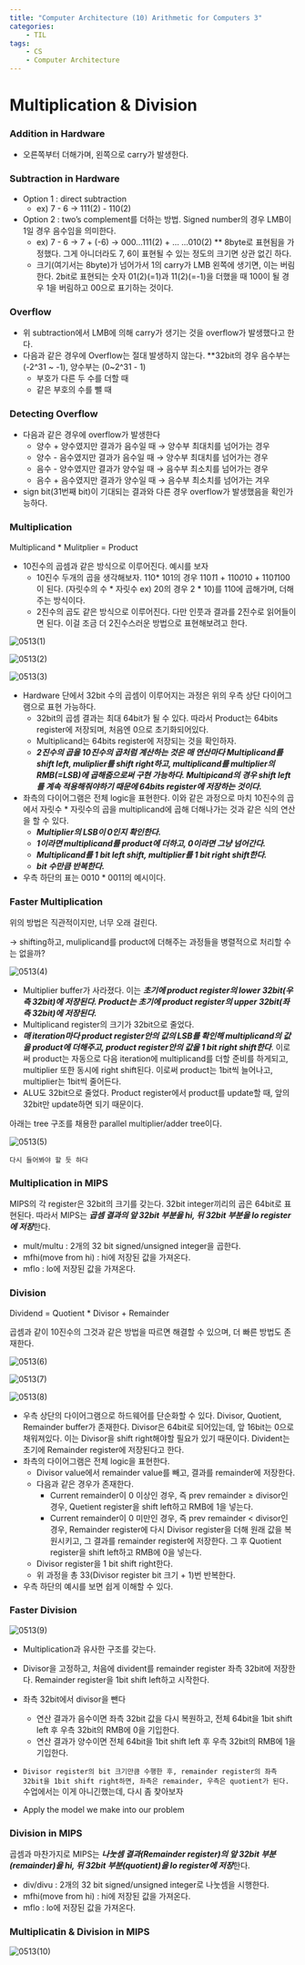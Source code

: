 ```yaml
---
title: "Computer Architecture (10) Arithmetic for Computers 3"
categories:
    - TIL
tags:
    - CS
    - Computer Architecture
---
```

# Multiplication & Division

### Addition in Hardware

- 오른쪽부터 더해가며, 왼쪽으로 carry가 발생한다.

### Subtraction in Hardware

- Option 1 : direct subtraction
    - ex) 7 - 6 → 111(2) - 110(2)
- Option 2 : two’s complement를 더하는 방법. Signed number의 경우 LMB이 1일 경우 음수임을 의미한다.
    - ex) 7 - 6 → 7 + (-6) → 000...111(2) + ... ...010(2) ** 8byte로 표현됨을 가정했다. 그게 아니더라도 7, 6이 표현될 수 있는 정도의 크기면 상관 없긴 하다.
    - 크기(여기서는 8byte)가 넘어가서 1의 carry가 LMB 왼쪽에 생기면, 이는 버림한다. 2bit로 표현되는 숫자 01(2)(=1)과 11(2)(=-1)을 더했을 때 100이 될 경우 1을 버림하고 00으로 표기하는 것이다.

### Overflow

- 위 subtraction에서 LMB에 의해 carry가 생기는 것을 overflow가 발생했다고 한다.
- 다음과 같은 경우에 Overflow는 절대 발생하지 않는다. 
**32bit의 경우 음수부는 (-2^31 ~ -1), 양수부는 (0~2^31 - 1)
    - 부호가 다른 두 수를 더할 때
    - 같은 부호의 수를 뺄 때

### Detecting Overflow

- 다음과 같은 경우에 overflow가 발생한다
    - 양수 + 양수였지만 결과가 음수일 때 → 양수부 최대치를 넘어가는 경우
    - 양수 - 음수였지만 결과가 음수일 때 → 양수부 최대치를 넘어가는 경우
    - 음수 - 양수였지만 결과가 양수일 때 → 음수부 최소치를 넘어가는 경우
    - 음수 + 음수였지만 결과가 양수일 때 → 음수부 최소치를 넘어가는 겨우
- sign bit(31번째 bit)이 기대되는 결과와 다른 경우 overflow가 발생했음을 확인가능하다.

### Multiplication

Multiplicand * Mulitplier = Product

- 10진수의 곱셈과 같은 방식으로 이루어진다. 예시를 보자
    - 10진수 두개의 곱을 생각해보자. 110* 101의 경우 110*1*1 + 110*0*10 + 110*1*100이 된다. (자릿수의 수 * 자릿수 ex) 20의 경우 2 * 10)를 110에 곱해가며, 더해주는 방식이다.
    - 2진수의 곱도 같은 방식으로 이루어진다. 다만 인풋과 결과를 2진수로 읽어들이면 된다. 이걸 조금 더 2진수스러운 방법으로 표현해보려고 한다.

![0513(1)](https://gonnnnn.github.io/image/TIL/0513(1).png)

![0513(2)](https://gonnnnn.github.io/image/TIL/0513(2).png)

![0513(3)](https://gonnnnn.github.io/image/TIL/0513(3).png)

- Hardware 단에서 32bit 수의 곱셈이 이루어지는 과정은 위의 우측 상단 다이어그램으로 표현 가능하다.
    - 32bit의 곱셈 결과는 최대 64bit가 될 수 있다. 따라서 Product는 64bits register에 저장되며, 처음엔 0으로 초기화되어있다.
    - Multiplicand는 64bits register에 저장되는 것을 확인하자.
    - ***2진수의 곱을 10진수의 곱처럼 계산하는 것은 매 연산마다 Multiplicand를 shift left, muliplier를 shift right하고, multiplicand를 multiplier의 RMB(=LSB)에 곱해줌으로써 구현 가능하다. Multipicand의 경우 shift left를 계속 적용해줘야하기 때문에 64bits register에 저장하는 것이다.***
- 좌측의 다이어그램은 전체 logic을 표현한다. 이와 같은 과정으로 마치 10진수의 곱에서 자릿수 * 자릿수의 곱을 multiplicand에 곱해 더해나가는 것과 같은 식의 연산을 할 수 있다.
    - ***Multiplier의 LSB이 0인지 확인한다.***
    - ***1이라면 multiplicand를 product에 더하고, 0이라면 그냥 넘어간다.***
    - ***Multiplicand를 1 bit left shift, multiplier를 1 bit right shift한다.***
    - ***bit 수만큼 반복한다.***
- 우측 하단의 표는 0010 * 0011의 예시이다.

### Faster Multiplication

위의 방법은 직관적이지만, 너무 오래 걸린다.

→ shifting하고, muliplicand를 product에 더해주는 과정들을 병렬적으로 처리할 수는 없을까?

![0513(4)](https://gonnnnn.github.io/image/TIL/0513(4).png)

- Multiplier buffer가 사라졌다. 이는 ***초기에 product register의 lower 32bit(우측 32bit)에 저장된다. Product는 초기에 product register의 upper 32bit(좌측 32bit)에 저장된다.***
- Multiplicand register의 크기가 32bit으로 줄었다.
- ***매 iteration마다 product register안의 값의 LSB를 확인해 multiplicand의 값을 product에 더해주고, product register안의 값을 1 bit right shift한다***. 이로써 product는 자동으로 다음 iteration에 multiplicand를 더할 준비를 하게되고, multiplier 또한 동시에 right shift된다. 이로써 product는 1bit씩 늘어나고, multiplier는 1bit씩 줄어든다.
- ALU도 32bit으로 줄었다. Product register에서 product를 update할 때, 앞의 32bit만 update하면 되기 때문이다.

아래는 tree 구조를 채용한 parallel multiplier/adder tree이다.

![0513(5)](https://gonnnnn.github.io/image/TIL/0513(5).png)

`다시 들어봐야 할 듯 하다`

### Multiplication in MIPS

MIPS의 각 register은 32bit의 크기를 갖는다. 32bit integer끼리의 곱은 64bit로 표현된다. 따라서 MIPS는 ***곱셈 결과의 앞 32bit 부분을 hi, 뒤 32bit 부분을 lo register에 저장***한다.

- mult/multu : 2개의 32 bit signed/unsigned integer을 곱한다.
- mfhi(move from hi) : hi에 저장된 값을 가져온다.
- mflo : lo에 저장된 값을 가져온다.

### Division

Dividend = Quotient * Divisor + Remainder

곱셈과 같이 10진수의 그것과 같은 방법을 따르면 해결할 수 있으며, 더 빠른 방법도 존재한다.

![0513(6)](https://gonnnnn.github.io/image/TIL/0513(6).png)

![0513(7)](https://gonnnnn.github.io/image/TIL/0513(7).png)

![0513(8)](https://gonnnnn.github.io/image/TIL/0513(8).png)


- 우측 상단의 다이어그램으로 하드웨어를 단순화할 수 있다. Divisor, Quotient, Remainder buffer가 존재한다. Divisor은 64bit로 되어있는데, 앞 16bit는 0으로 채워져있다. 이는 Divisor을 shift right해야할 필요가 있기 때문이다. Divident는 초기에 Remainder register에 저장된다고 한다.
- 좌측의 다이어그램은 전체 logic을 표현한다.
    - Divisor value에서 remainder value를 빼고, 결과를 remainder에 저장한다.
    - 다음과 같은 경우가 존재한다.
        - Current remainder이 0 이상인 경우, 즉 prev remainder ≥ divisor인 경우, Quetient register을 shift left하고 RMB에 1을 넣는다.
        - Current remainder이 0 미만인 경우, 즉 prev remainder < divisor인 경우,  Remainder register에 다시 Divisor register을 더해 원래 값을 복원시키고, 그 결과를 remainder register에 저장한다. 그 후 Quotient register을 shift left하고 RMB에 0을 넣는다.
    - Divisor register을 1 bit shift right한다.
    - 위 과정을 총 33(Divisor register bit 크기 + 1)번 반복한다.
- 우측 하단의 예시를 보면 쉽게 이해할 수 있다.
    
    

### Faster Division

![0513(9)](https://gonnnnn.github.io/image/TIL/0513(9).png)

- Multiplication과 유사한 구조를 갖는다.
- Divisor을 고정하고, 처음에 divident를 remainder register 좌측 32bit에 저장한다. Remainder register을 1bit shift left하고 시작한다.
- 좌측 32bit에서 divisor을 뺀다
    - 연산 결과가 음수이면 좌측 32bit 값을 다시 복원하고, 전체 64bit을 1bit  shift left 후 우측 32bit의 RMB에 0을 기입한다.
    - 연산 결과가 양수이면 전체 64bit을 1bit shift left 후 우측 32bit의 RMB에 1을 기입한다.
- `Divisor register의 bit 크기만큼 수행한 후, remainder register의 좌측 32bit을 1bit shift right하면, 좌측은 remainder, 우측은 quotient가 된다.` 수업에서는 이게 아니긴했는데, 다시 좀 찾아보자

- Apply the model we make into our problem

### Division in MIPS

곱셈과 마찬가지로 MIPS는 ***나눗셈 결과(Remainder register)의 앞 32bit 부분(remainder)을 hi, 뒤 32bit 부분(quotient)을 lo register에 저장***한다.

- div/divu : 2개의 32 bit signed/unsigned integer로 나눗셈을 시행한다.
- mfhi(move from hi) : hi에 저장된 값을 가져온다.
- mflo : lo에 저장된 값을 가져온다.

### Multiplicatin & Division in MIPS

![0513(10)](https://gonnnnn.github.io/image/TIL/0513(10).png)